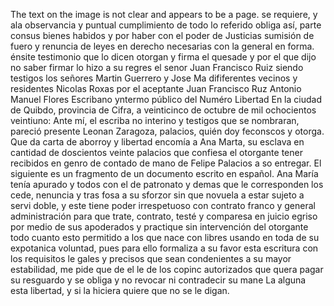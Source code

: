 The text on the image is not clear and appears to be a page.
se requiere, y ala observancia y puntual cumplimiento de todo lo referido obliga así, parte consus bienes habidos y por haber con el poder de Justicias sumisión de fuero y renuncia de
leyes en derecho necesarias con la general en forma. énsite testimonio que lo dicen otorgan y firma el quesade y por el que dijo no saber firmar lo hizo a su regres el senor Juan Francisco Ruiz siendo testigos los señores Martin Guerrero y Jose Ma
dififerentes vecinos y residentes
Nicolas Roxas
por el aceptante Juan Francisco
Ruz
Antonio Manuel Flores
Escribano yntermo público del Numéro
Libertad
En la ciudad de Quibdo, provincia de Cifra, a veinticinco de octubre de mil ochocientos veintiuno: Ante mí, el escriba no interino y testigos que se nombraran, pareció presente Leonan
Zaragoza, palacios, quién doy feconscos y otorga. Que da carta de aborroy y libertad encomía a Ana Marta, su esclava en cantidad de doscientos veinte palacios que confiesa el otorgante tener recibidos en genro de contado de mano de Felipe Palacios a so entregar.
El siguiente es un fragmento de un documento escrito en español.
Ana María tenía apurado y todos con el de patronato y demas que le corresponden los cede, nenuncia y tras fosa a su sforzor sin que novuela a estar sujeto a servi
doble, y este tiene poder irrespetuoso con contrato franco y general administración para que trate, contrato, testé y comparesa en juicio egriso por medio de sus apoderados y practique sin intervención del otorgante todo cuanto esto permitido a los que nace
con libres usando en toda de su expotanica voluntad, pues para ello formaliza a su favor esta escritura con los requisitos le gales y precisos que sean condenientes a su mayor estabilidad, me pide que de el le de los copinc autorizados que quera pagar
su resguardo y se obliga y no revocar ni contradecir su mane
La alguna esta libertad, y si la hiciera quiere que no se le digan.
